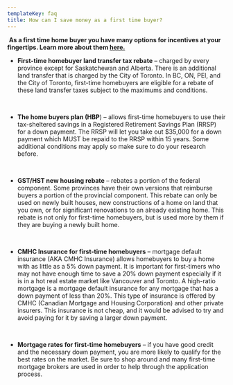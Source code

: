 ```yaml
---
templateKey: faq
title: How can I save money as a first time buyer?
---
```

<!--StartFragment-->

 **As a first time home buyer you have many options for incentives at your fingertips. Learn more about them [here.](https://eloquent-raman-69a9c1.netlify.app/markdown/blog/2021-01-06-demo-blog-9/)**

<!--EndFragment-->

<!--StartFragment-->

* **First-time homebuyer land transfer tax rebate** – charged by every province except for Saskatchewan and Alberta. There is an additional land transfer that is charged by the City of Toronto. In BC, ON, PEI, and the City of Toronto, first-time homebuyers are eligible for a rebate of these land transfer taxes subject to the maximums and conditions.

 

* **The home buyers plan (HBP**) – allows first-time homebuyers to use their tax-sheltered savings in a Registered Retirement Savings Plan (RRSP) for a down payment. The RRSP will let you take out $35,000 for a down payment which MUST be repaid to the RRSP within 15 years. Some additional conditions may apply so make sure to do your research before.

 

* **GST/HST new housing rebate** – rebates a portion of the federal component. Some provinces have their own versions that reimburse buyers a portion of the provincial component. This rebate can only be used on newly built houses, new constructions of a home on land that you own, or for significant renovations to an already existing home. This rebate is not only for first-time homebuyers, but is used more by them if they are buying a newly built home.

 

* **CMHC Insurance for first-time homebuyers** – mortgage default insurance (AKA CMHC Insurance) allows homebuyers to buy a home with as little as a 5% down payment. It is important for first-timers who may not have enough time to save a 20% down payment especially if it is in a hot real estate market like Vancouver and Toronto. A high-ratio mortgage is a mortgage default insurance for any mortgage that has a down payment of less than 20%. This type of insurance is offered by CMHC (Canadian Mortgage and Housing Corporation) and other private insurers. This insurance is not cheap, and it would be advised to try and avoid paying for it by saving a larger down payment.

 

* **Mortgage rates for first-time homebuyers** – if you have good credit and the necessary down payment, you are more likely to qualify for the best rates on the market. Be sure to shop around and many first-time mortgage brokers are used in order to help through the application process.

<!--EndFragment-->